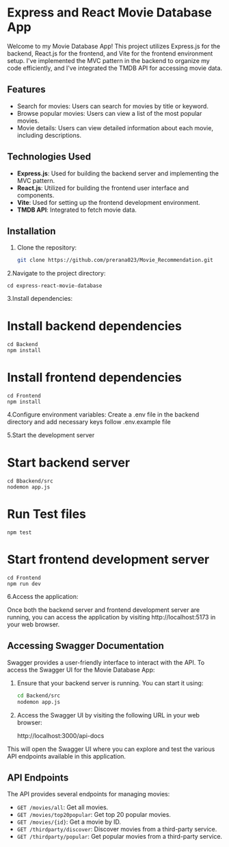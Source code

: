 # Express and React Movie Database App

Welcome to my Movie Database App! This project utilizes Express.js for the backend, React.js for the frontend, and Vite for the frontend environment setup. I've implemented the MVC pattern in the backend to organize my code efficiently, and I've integrated the TMDB API for accessing movie data.

## Features

- Search for movies: Users can search for movies by title or keyword.
- Browse popular movies: Users can view a list of the most popular movies.
- Movie details: Users can view detailed information about each movie, including descriptions.

## Technologies Used

- **Express.js**: Used for building the backend server and implementing the MVC pattern.
- **React.js**: Utilized for building the frontend user interface and components.
- **Vite**: Used for setting up the frontend development environment.
- **TMDB API**: Integrated to fetch movie data.

## Installation

1. Clone the repository:

    ```bash
    git clone https://github.com/prerana023/Movie_Recommendation.git
    ```

2.Navigate to the project directory:

    cd express-react-movie-database


3.Install dependencies:

# Install backend dependencies
    cd Backend
    npm install

# Install frontend dependencies
    cd Frontend
    npm install

4.Configure environment variables:
    Create a .env file in the backend directory and add necessary keys follow .env.example file

5.Start the development server
# Start backend server
    cd Bbackend/src
    nodemon app.js

# Run Test files
    npm test

# Start frontend development server
    cd Frontend
    npm run dev

6.Access the application:

Once both the backend server and frontend development server are running, you can access the application by visiting http://localhost:5173 in your web browser.


## Accessing Swagger Documentation

Swagger provides a user-friendly interface to interact with the API. To access the Swagger UI for the Movie Database App:

1. Ensure that your backend server is running. You can start it using:
    ```bash
    cd Backend/src
    nodemon app.js
    ```

2. Access the Swagger UI by visiting the following URL in your web browser:

    http://localhost:3000/api-docs


This will open the Swagger UI where you can explore and test the various API endpoints available in this application.

## API Endpoints

The API provides several endpoints for managing movies:

- `GET /movies/all`: Get all movies.
- `GET /movies/top20popular`: Get top 20 popular movies.
- `GET /movies/{id}`: Get a movie by ID.
- `GET /thirdparty/discover`: Discover movies from a third-party service.
- `GET /thirdparty/popular`: Get popular movies from a third-party service.

